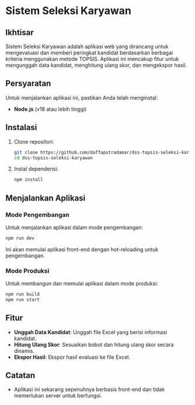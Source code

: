 # Sistem Seleksi Karyawan

## Ikhtisar

Sistem Seleksi Karyawan adalah aplikasi web yang dirancang untuk mengevaluasi dan memberi peringkat kandidat berdasarkan berbagai kriteria menggunakan metode TOPSIS. Aplikasi ini mencakup fitur untuk mengunggah data kandidat, menghitung ulang skor, dan mengekspor hasil.

## Persyaratan

Untuk menjalankan aplikasi ini, pastikan Anda telah menginstal:

- **Node.js** (v18 atau lebih tinggi)

## Instalasi

1. Clone repositori:

   ```bash
   git clone https://github.com/daffaputradamar/dss-topsis-seleksi-karyawan
   cd dss-topsis-seleksi-karyawan
   ```

2. Instal dependensi:

   ```bash
   npm install
   ```

## Menjalankan Aplikasi

### Mode Pengembangan

Untuk menjalankan aplikasi dalam mode pengembangan:

```bash
npm run dev
```

Ini akan memulai aplikasi front-end dengan hot-reloading untuk pengembangan.

### Mode Produksi

Untuk membangun dan memulai aplikasi dalam mode produksi:

```bash
npm run build
npm run start
```

## Fitur

- **Unggah Data Kandidat**: Unggah file Excel yang berisi informasi kandidat.
- **Hitung Ulang Skor**: Sesuaikan bobot dan hitung ulang skor secara dinamis.
- **Ekspor Hasil**: Ekspor hasil evaluasi ke file Excel.

## Catatan

- Aplikasi ini sekarang sepenuhnya berbasis front-end dan tidak memerlukan server untuk berfungsi.
